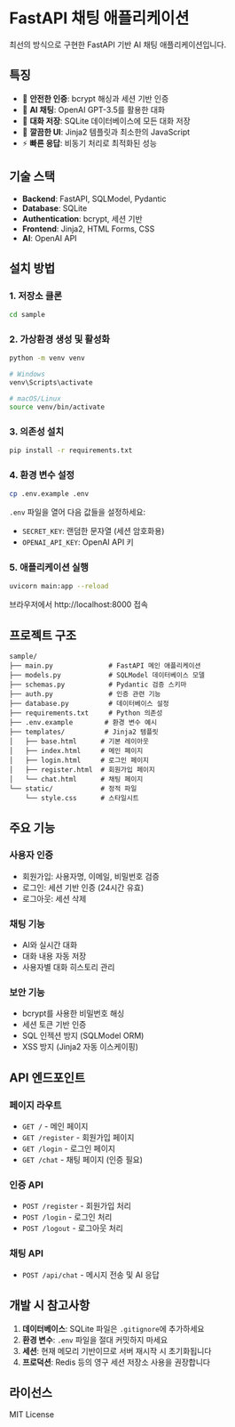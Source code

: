 # FastAPI 채팅 애플리케이션

최선의 방식으로 구현한 FastAPI 기반 AI 채팅 애플리케이션입니다.

## 특징

- 🔐 **안전한 인증**: bcrypt 해싱과 세션 기반 인증
- 💬 **AI 채팅**: OpenAI GPT-3.5를 활용한 대화
- 📝 **대화 저장**: SQLite 데이터베이스에 모든 대화 저장
- 🎨 **깔끔한 UI**: Jinja2 템플릿과 최소한의 JavaScript
- ⚡ **빠른 응답**: 비동기 처리로 최적화된 성능

## 기술 스택

- **Backend**: FastAPI, SQLModel, Pydantic
- **Database**: SQLite
- **Authentication**: bcrypt, 세션 기반
- **Frontend**: Jinja2, HTML Forms, CSS
- **AI**: OpenAI API

## 설치 방법

### 1. 저장소 클론

```bash
cd sample
```

### 2. 가상환경 생성 및 활성화

```bash
python -m venv venv

# Windows
venv\Scripts\activate

# macOS/Linux
source venv/bin/activate
```

### 3. 의존성 설치

```bash
pip install -r requirements.txt
```

### 4. 환경 변수 설정

```bash
cp .env.example .env
```

`.env` 파일을 열어 다음 값들을 설정하세요:
- `SECRET_KEY`: 랜덤한 문자열 (세션 암호화용)
- `OPENAI_API_KEY`: OpenAI API 키

### 5. 애플리케이션 실행

```bash
uvicorn main:app --reload
```

브라우저에서 http://localhost:8000 접속

## 프로젝트 구조

```
sample/
├── main.py              # FastAPI 메인 애플리케이션
├── models.py            # SQLModel 데이터베이스 모델
├── schemas.py           # Pydantic 검증 스키마
├── auth.py              # 인증 관련 기능
├── database.py          # 데이터베이스 설정
├── requirements.txt     # Python 의존성
├── .env.example        # 환경 변수 예시
├── templates/          # Jinja2 템플릿
│   ├── base.html      # 기본 레이아웃
│   ├── index.html     # 메인 페이지
│   ├── login.html     # 로그인 페이지
│   ├── register.html  # 회원가입 페이지
│   └── chat.html      # 채팅 페이지
└── static/            # 정적 파일
    └── style.css      # 스타일시트
```

## 주요 기능

### 사용자 인증
- 회원가입: 사용자명, 이메일, 비밀번호 검증
- 로그인: 세션 기반 인증 (24시간 유효)
- 로그아웃: 세션 삭제

### 채팅 기능
- AI와 실시간 대화
- 대화 내용 자동 저장
- 사용자별 대화 히스토리 관리

### 보안 기능
- bcrypt를 사용한 비밀번호 해싱
- 세션 토큰 기반 인증
- SQL 인젝션 방지 (SQLModel ORM)
- XSS 방지 (Jinja2 자동 이스케이핑)

## API 엔드포인트

### 페이지 라우트
- `GET /` - 메인 페이지
- `GET /register` - 회원가입 페이지
- `GET /login` - 로그인 페이지
- `GET /chat` - 채팅 페이지 (인증 필요)

### 인증 API
- `POST /register` - 회원가입 처리
- `POST /login` - 로그인 처리
- `POST /logout` - 로그아웃 처리

### 채팅 API
- `POST /api/chat` - 메시지 전송 및 AI 응답

## 개발 시 참고사항

1. **데이터베이스**: SQLite 파일은 `.gitignore`에 추가하세요
2. **환경 변수**: `.env` 파일을 절대 커밋하지 마세요
3. **세션**: 현재 메모리 기반이므로 서버 재시작 시 초기화됩니다
4. **프로덕션**: Redis 등의 영구 세션 저장소 사용을 권장합니다

## 라이선스

MIT License